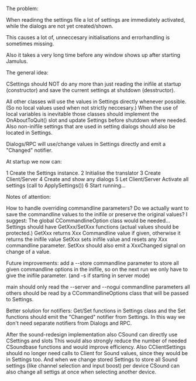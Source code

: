 The problem:

When readinng the settings file a lot of settings are immediately activated, while the dialogs are not yet created/shown.

This causes a lot of, unneccesary initialisations and errorhandling is sometimes missing.

Also it takes a very long time before any window shows up after starting Jamulus.



The general idea:

CSettings should NOT do any more than just reading the inifile at startup (constructor) and save the current settings at shutdown (desstructor).


All other classes will use the values in Settings directly whenever possible. (So no local values used when not strictly neccesary.)
When the use of local variables is inevitable those classes should implement the OnAboutToQuit() slot and update Settings before shutdown where needed.
Also non-inifile settings that are used in setting dialogs should also be located in Settings.

Dialogs/RPC will use/change values in Settings directly and emit a "Changed" notifier.


At startup we now can:

1 Create the Settings instance.
2 Initialise the translator
3 Create Client/Server
4 Create and show any dialogs
5 Let Client/Server Activate all settings (call to ApplySettings())
6 Start running...


Notes of attention:

How to handle overriding commandline parameters?
    Do we actually want to save the commandline values to the inifile or preserve the original values?
    I suggest:
        The global CCommandlineOption class would be needed...
        Settings should have GetXxx/SetXxx functions (actual values should be protected.)
        GetXxx returns Xxx Commandline value if given, otherwise it returns the inifile value
        SetXxx sets inifile value and resets any Xxx commandline parameter. 
        SetXxx should also emit a XxxChanged signal on change of a value.


Future improvements:
    add a --store commandline parameter to store all given commandline options in the inifile, 
    so on the next run we only have to give the inifile parameter. (and -s if starting in server mode)

main should only read the --server and --nogui commandline parameters
all others should be read by a CCommandlineOptions class that will be passed to Settings.

Better solution for notifiers:
    Get/Set functions in Settings class and the Set functions should emit the "Changed" notifier from Settings.
    In this way we don't need separate notifiers from Dialogs and RPC.

After the sound-redesign implementation also CSound can directly use CSettings and slots
This would also strongly reduce the number of needed CSoundbase functions and would improve efficiency.
Also CClientSettings should no longer need calls to Client for Sound values, since they would be in Settings too.
And when we change stored Settings to store all Sound settings (like channel selection and input boost) per device
CSound can also change all settigs at once when selecting another device.
